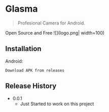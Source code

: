 # Glasma
> Profesional Camera for Android.



Open Source and Free
![](logo.png| width=100)

## Installation

Android:

```
Download APK from releases
```

## Release History

* 0.0.1
    * Just Started to work on this project
